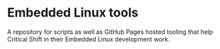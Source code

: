 # Embedded Linux tools

A repository for scripts as well as GitHub Pages hosted tooling that help Critical Shift in their Embedded Linux development work.